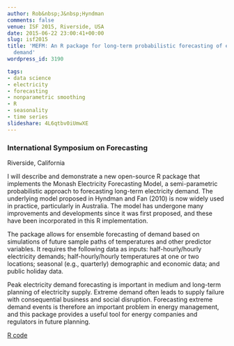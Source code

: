 ```yaml
---
author: Rob&nbsp;J&nbsp;Hyndman
comments: false
venue: ISF 2015, Riverside, USA
date: 2015-06-22 23:00:41+00:00
slug: isf2015
title: 'MEFM: An R package for long-term probabilistic forecasting of electricity
  demand'
wordpress_id: 3190

tags:
- data science
- electricity
- forecasting
- nonparametric smoothing
- R
- seasonality
- time series
slideshare: 4L6qtbv0iUmwXE
---
```


### **International Symposium on Forecasting**

Riverside, California


I will describe and demonstrate a new open-source R package that implements the Monash Electricity Forecasting Model, a semi-parametric probabilistic approach to forecasting long-term electricity demand. The underlying model proposed in Hyndman and Fan (2010) is now widely used in practice, particularly in Australia. The model has undergone many improvements and developments since it was first proposed, and these have been incorporated in this R implementation.

The package allows for ensemble forecasting of demand based on simulations of future sample paths of temperatures and other predictor variables. It requires the following data as inputs: half-hourly/hourly electricity demands; half-hourly/hourly temperatures at one or two locations; seasonal (e.g., quarterly) demographic and economic data; and public holiday data.

Peak electricity demand forecasting is important in medium and long-term planning of electricity supply. Extreme demand often leads to supply failure with consequential business and social disruption. Forecasting extreme demand events is therefore an important problem in energy management, and this package provides a useful tool for energy companies and regulators in future planning.



[R code](https://robjhyndman.com/Rfiles/MEFMdemo.R)
